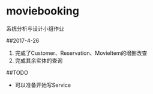 # moviebooking
系统分析与设计小组作业

##2017-4-26
1. 完成了Customer、Reservation、MovieItem的增删改查
2. 完成其余实体的查询

##TODO
* 可以准备开始写Service
